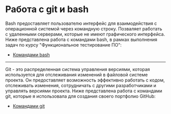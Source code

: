# Работа с git и bash

Bash предоставляет пользователю интерфейс для взаимодействия с операционной системой через командную строку. Позваляет работать с удаленными серверами, которые не имеют графического интерфейса. Ниже представлена работа с командами bash, в рамках выполнения задач по курсу  "Функциональное тестирование ПО": 
<ul>
  <li>  <a href="https://docs.google.com/document/d/197MVfOCmkMRRSg4FU_c-fM_CjPlPNpIKqisKF3xeuKA/edit?usp=sharing">
  Командами bash</a> </li>
</ul>

---


Git - это распределенная система управления версиями, которая используется для отслеживания изменений в файловой системе проекта. Он предоставляет возможность эффективно работать с кодом, отслеживать изменения, сотрудничать с другими разработчиками и управлять версиями проекта. Ниже представлена работа с командами git, которые я использовала для создания своего портфолио GitHub:

<ul>
  <li>  <a href="">
  Командами git</a> </li>
</ul>
